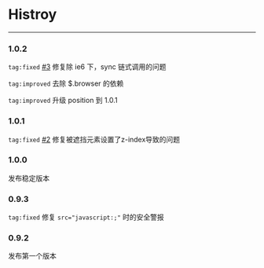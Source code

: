 # Histroy

---

### 1.0.2

`tag:fixed` [#3](https://github.com/aralejs/iframe-shim/issues/3) 修复除 ie6 下，sync 链式调用的问题

`tag:improved` 去除 $.browser 的依赖

`tag:improved` 升级 position 到 1.0.1

### 1.0.1

`tag:fixed` [#2](https://github.com/aralejs/iframe-shim/issues/2) 修复被遮挡元素设置了z-index导致的问题

### 1.0.0

发布稳定版本

### 0.9.3

`tag:fixed` 修复 `src="javascript:;"` 时的安全警报

### 0.9.2

发布第一个版本
